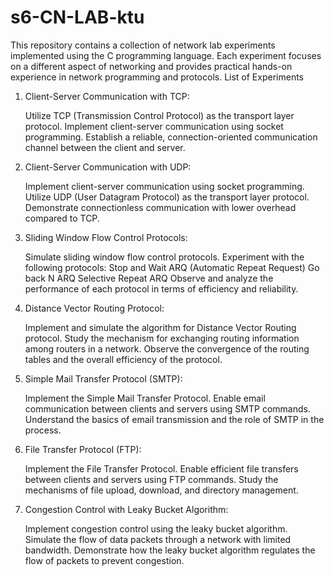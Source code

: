 # s6-CN-LAB-ktu

This repository contains a collection of network lab experiments implemented using the C programming language. Each experiment focuses on a different aspect of networking and provides practical hands-on experience in network programming and protocols. List of Experiments
1. Client-Server Communication with TCP:

    Utilize TCP (Transmission Control Protocol) as the transport layer protocol.
    Implement client-server communication using socket programming.
    Establish a reliable, connection-oriented communication channel between the client and server.

2. Client-Server Communication with UDP:

    Implement client-server communication using socket programming.
    Utilize UDP (User Datagram Protocol) as the transport layer protocol.
    Demonstrate connectionless communication with lower overhead compared to TCP.

3. Sliding Window Flow Control Protocols:

    Simulate sliding window flow control protocols.
    Experiment with the following protocols:
        Stop and Wait ARQ (Automatic Repeat Request)
        Go back N ARQ
        Selective Repeat ARQ
    Observe and analyze the performance of each protocol in terms of efficiency and reliability.

4. Distance Vector Routing Protocol:

    Implement and simulate the algorithm for Distance Vector Routing protocol.
    Study the mechanism for exchanging routing information among routers in a network.
    Observe the convergence of the routing tables and the overall efficiency of the protocol.

5. Simple Mail Transfer Protocol (SMTP):

    Implement the Simple Mail Transfer Protocol.
    Enable email communication between clients and servers using SMTP commands.
    Understand the basics of email transmission and the role of SMTP in the process.

6. File Transfer Protocol (FTP):

    Implement the File Transfer Protocol.
    Enable efficient file transfers between clients and servers using FTP commands.
    Study the mechanisms of file upload, download, and directory management.

7. Congestion Control with Leaky Bucket Algorithm:

    Implement congestion control using the leaky bucket algorithm.
    Simulate the flow of data packets through a network with limited bandwidth.
    Demonstrate how the leaky bucket algorithm regulates the flow of packets to prevent congestion.

